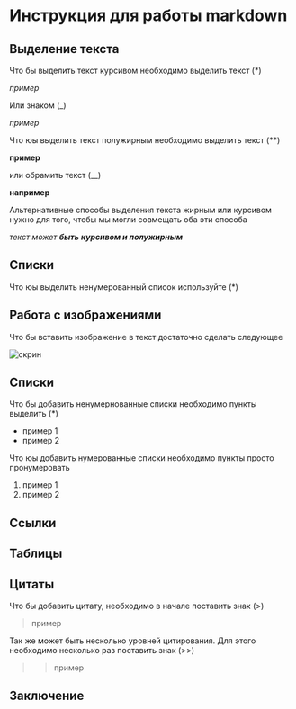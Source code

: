 # Инструкция для работы markdown

## Выделение текста
Что бы выделить текст курсивом необходимо выделить текст (*)

*пример*

Или знаком (_)

_пример_

Что юы выделить текст полужирным необходимо выделить текст (**)

**пример**

или обрамить текст (__)

__например__

Альтернативные способы выделения текста жирным или курсивом нужно для того, чтобы мы могли совмещать оба эти способа 

_текст может **быть курсивом и полужирным**_

## Списки

Что юы выделить ненумерованный список используйте (*)

## Работа с изображениями

Что бы вставить изображение в текст достаточно сделать следующее

![скрин](scrn.jpg)

## Списки


Что бы добавить ненумернованные списки необходимо пункты выделить (*)

* пример 1
* пример 2

Что юы добавить нумерованные списки необходимо пункты просто пронумеровать

1. пример 1
2. пример 2

## Ссылки

## Таблицы

## Цитаты

Что бы добавить цитату, необходимо в начале поставить знак (>)

> пример

Так же может быть несколько уровней цитирования. Для этого необходимо несколько раз поставить знак (>>)

>> пример

 ## Заключение
